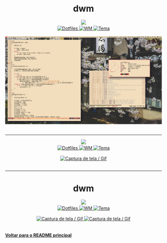 <h1 align="center">dwm</h1>
<div align="center">
  <a href="https://github.com/toniz4">
    <img src="https://img.shields.io/badge/usuário-toniz4-%232c3e50?style=for-the-badge" />
  </a>
  <br/>
  <a href="https://github.com/toniz4/dotfiles">
    <img
      alt="Dotfiles"
      src="https://img.shields.io/badge/dots-%232c3e50?style=for-the-badge"
    />
  </a>
  <a href="https://dwm.suckless.org/">
    <img
      alt="WM"
      src="https://img.shields.io/badge/wm-dwm-%235352ed?style=for-the-badge"
    />
  </a>
  <a href="https://github.com/adigitoleo/vim-mellow">
    <img
      alt="Tema"
      src="https://img.shields.io/badge/tema-mellow-%232ed573?style=for-the-badge"
    />
  </a>
  <br /><br />
  <a href="https://github.com/toniz4/dotfiles">
    <img alt="Captura de tela / Gif" src="https://github.com/toniz4/dwm/blob/master/screenshot.png" />
  </a>
  <br/><br/>
</div>

----------------

<div align="center">
  <a href="https://notabug.org/sabactani">
    <img src="https://img.shields.io/badge/usuário-sabactani-%232c3e50?style=for-the-badge" />
  </a>
  <br/>
  <a href="https://notabug.org/sabactani/dwm">
    <img
      alt="Dotfiles"
      src="https://img.shields.io/badge/dots-%232c3e50?style=for-the-badge"
    />
  </a>
  <a href="https://dwm.suckless.org/">
    <img
      alt="WM"
      src="https://img.shields.io/badge/wm-dwm-%235352ed?style=for-the-badge"
    />
  </a>
  <a href="https://notabug.org/sabactani/dwm">
    <img
      alt="Tema"
      src="https://img.shields.io/badge/tema-custom-%232ed573?style=for-the-badge"
    />
  </a>
  <br /><br />
  <a href="https://notabug.org/sabactani/dwm">
    <img alt="Captura de tela / Gif" src="https://notabug.org/sabactani/dwm/raw/master/screenshots/desk.png" />
  </a>
  <br/><br/>
</div>

----------------

<h1 align="center">dwm</h1>
<div align="center">
  <a href="https://gitlab.com/crzjp">
    <img src="https://img.shields.io/badge/usuário-crzjp-%232c3e50?style=for-the-badge" />
  </a>
  <br/>
  <a href="https://gitlab.com/crzjp/dwm">
    <img
      alt="Dotfiles"
      src="https://img.shields.io/badge/dots-%232c3e50?style=for-the-badge"
    />
  </a>
  <a href="https://dwm.suckless.org/">
    <img
      alt="WM"
      src="https://img.shields.io/badge/wm-dwm-%235352ed?style=for-the-badge"
    />
  </a>
  <a href="https://gitlab.com/crzjp/dwm">
    <img
      alt="Tema"
      src="https://img.shields.io/badge/tema-custom-%232ed573?style=for-the-badge"
    />
  </a>
  <br /><br />
  <a href="https://gitlab.com/crzjp/dwm">
    <img alt="Captura de tela / Gif" src="https://gitlab.com/crzjp/dwm/-/raw/master/dwm.png" />
  <a href="https://gitlab.com/crzjp/my-dotfiles/-/blob/master/.config/slock/">
    <img alt="Captura de tela / Gif" src="https://gitlab.com/crzjp/.dots/-/raw/master/.config/slock/slock.png" />
  </a>
  <br/><br/>
</div>

#### [Voltar para o README principal](https://github.com/unixwmbr/unixwmbr)
